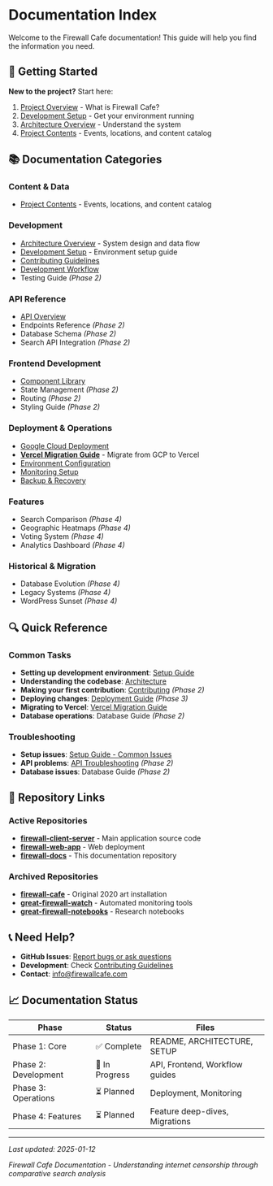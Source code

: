 # Documentation Index

Welcome to the Firewall Cafe documentation! This guide will help you find the information you need.

## 🚀 Getting Started

**New to the project?** Start here:
1. [Project Overview](../README.md) - What is Firewall Cafe?
2. [Development Setup](./SETUP.md) - Get your environment running
3. [Architecture Overview](./ARCHITECTURE.md) - Understand the system
4. [Project Contents](./CONTENTS.md) - Events, locations, and content catalog

## 📚 Documentation Categories

### Content & Data
- [Project Contents](./CONTENTS.md) - Events, locations, and content catalog

### Development
- [Architecture Overview](./ARCHITECTURE.md) - System design and data flow
- [Development Setup](./SETUP.md) - Environment setup guide
- [Contributing Guidelines](./development/CONTRIBUTING.md)
- [Development Workflow](./development/WORKFLOW.md)
- Testing Guide _(Phase 2)_

### API Reference
- [API Overview](./api/README.md)
- Endpoints Reference _(Phase 2)_
- Database Schema _(Phase 2)_
- Search API Integration _(Phase 2)_

### Frontend Development
- [Component Library](./frontend/COMPONENTS.md)
- State Management _(Phase 2)_
- Routing _(Phase 2)_
- Styling Guide _(Phase 2)_

### Deployment & Operations
- [Google Cloud Deployment](./deployment/GOOGLE-CLOUD.md)
- **[Vercel Migration Guide](./deployment/VERCEL-MIGRATION.md)** - Migrate from GCP to Vercel
- [Environment Configuration](./deployment/ENVIRONMENT.md)
- [Monitoring Setup](./deployment/MONITORING.md)
- [Backup & Recovery](./deployment/BACKUP.md)

### Features
- Search Comparison _(Phase 4)_
- Geographic Heatmaps _(Phase 4)_
- Voting System _(Phase 4)_
- Analytics Dashboard _(Phase 4)_

### Historical & Migration
- Database Evolution _(Phase 4)_
- Legacy Systems _(Phase 4)_
- WordPress Sunset _(Phase 4)_

## 🔍 Quick Reference

### Common Tasks
- **Setting up development environment**: [Setup Guide](./SETUP.md)
- **Understanding the codebase**: [Architecture](./ARCHITECTURE.md)
- **Making your first contribution**: [Contributing](./development/CONTRIBUTING.md) _(Phase 2)_
- **Deploying changes**: [Deployment Guide](./deployment/GOOGLE-CLOUD.md) _(Phase 3)_
- **Migrating to Vercel**: [Vercel Migration Guide](./deployment/VERCEL-MIGRATION.md)
- **Database operations**: Database Guide _(Phase 2)_

### Troubleshooting
- **Setup issues**: [Setup Guide - Common Issues](./SETUP.md#common-issues)
- **API problems**: [API Troubleshooting](./api/README.md) _(Phase 2)_
- **Database issues**: Database Guide _(Phase 2)_

## 🔗 Repository Links

### Active Repositories
- **[firewall-client-server](https://github.com/FIREWALL-cafe/firewall-client-server)** - Main application source code
- **[firewall-web-app](https://github.com/FIREWALL-cafe/firewall-web-app)** - Web deployment
- **[firewall-docs](https://github.com/FIREWALL-cafe/firewall-docs)** - This documentation repository

### Archived Repositories
- **[firewall-cafe](https://github.com/FIREWALL-cafe/firewall-cafe)** - Original 2020 art installation
- **[great-firewall-watch](https://github.com/FIREWALL-cafe/great-firewall-watch)** - Automated monitoring tools
- **[great-firewall-notebooks](https://github.com/FIREWALL-cafe/great-firewall-notebooks)** - Research notebooks

## 📞 Need Help?

- **GitHub Issues**: [Report bugs or ask questions](https://github.com/FIREWALL-cafe/firewall-client-server/issues)
- **Development**: Check [Contributing Guidelines](./development/CONTRIBUTING.md)
- **Contact**: info@firewallcafe.com

## 📈 Documentation Status

| Phase | Status | Files |
|-------|--------|-------|
| Phase 1: Core | ✅ Complete | README, ARCHITECTURE, SETUP |
| Phase 2: Development | 🔄 In Progress | API, Frontend, Workflow guides |
| Phase 3: Operations | ⏳ Planned | Deployment, Monitoring |
| Phase 4: Features | ⏳ Planned | Feature deep-dives, Migrations |

---

*Last updated: 2025-01-12*

*Firewall Cafe Documentation - Understanding internet censorship through comparative search analysis*